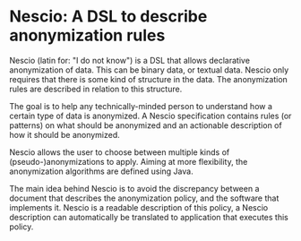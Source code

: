 # Nescio: A DSL to describe anonymization rules

Nescio (latin for: "I do not know") is a DSL that allows declarative anonymization of data. This can be binary data, or textual data. Nescio only requires that there is some kind of structure in the data. The anonymization rules are described in relation to this structure.

The goal is to help any technically-minded person to understand how a certain type of data is anonymized. A Nescio specification contains rules (or patterns) on what should be anonymized and an actionable description of how it should be anonymized. 

Nescio allows the user to choose between multiple kinds of (pseudo-)anonymizations to apply. Aiming at more flexibility, the anonymization algorithms are defined using Java.

The main idea behind Nescio is to avoid the discrepancy between a document that describes the anonymization policy, and the software that implements it. Nescio is a readable description of this policy, a Nescio description can automatically be translated to application that executes this policy.
